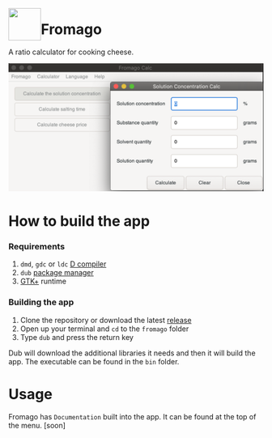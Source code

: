 <img src="imgs/icons8-puzzle-500.png" width="64" height="64" align="left"></img>
# Fromago

A ratio calculator for cooking cheese.
<center><img src="imgs/screenshot.png"></center>

# How to build the app
### Requirements
1. `dmd`, `gdc` or `ldc` [D compiler](https://dlang.org/download.html)
2. `dub` [package manager](https://github.com/dlang/dub/releases/tag/v1.23.0)
3. [GTK+](https://gtkd.org/download.html) runtime

### Building the app 
1. Clone the repository or download the latest [release](https://gitlab.com/kirillsaidovd/fromago/-/releases)
2. Open up your terminal and `cd` to the `fromago` folder
3. Type `dub` and press the return key

Dub will download the additional libraries it needs and then it will build the app. The executable can be found in the `bin` folder.

# Usage
Fromago has `Documentation` built into the app. It can be found at the top of the menu. [soon]

